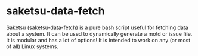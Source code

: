 # saketsu-data-fetch

Saketsu (saketsu-data-fetch) is a pure bash script useful for fetching data about a system. It can be used to dynamically generate a motd or issue file. It is modular and has a lot of options! It is intended to work on any (or most of all) Linux systems.
